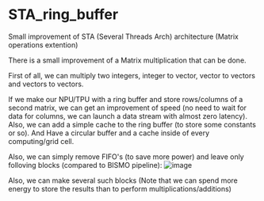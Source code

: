# STA_ring_buffer
Small improvement of STA (Several Threads Arch) architecture (Matrix operations extention)

There is a small improvement of a Matrix multiplication that can be done.

First of all, we can multiply two integers, integer to vector, vector to vectors and vectors to vectors.

If we make our NPU/TPU with a ring buffer and store rows/columns of a second matrix, we can get an improvement of speed (no need to wait for data for columns, we can launch a data stream with almost zero latency).
Also, we can add a simple cache to the ring buffer (to store some constants or so). And Have a circular buffer and a cache inside of every computing/grid cell.

Also, we can simply remove FIFO's (to save more power) and leave only folloving blocks (compared to BISMO pipeline): 
![image](https://github.com/ValeriyAndreevichPushkarev/STA_ring_buffer/assets/130975795/92512da3-6264-4eb5-b517-b6efd07245f3)



Also, we can make several such blocks
(Note that we can spend more energy to store the results than to perform multiplications/additions)
